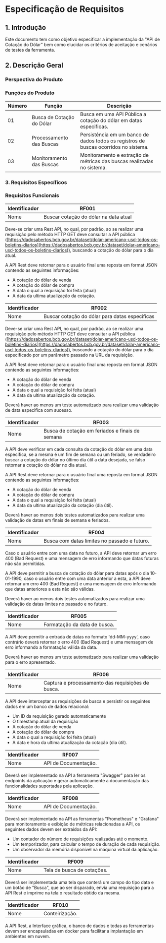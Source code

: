 ﻿# Especificação de Requisitos

## 1. Introdução

Este documento tem como objetivo especificar a implementação da "API de Cotação do Dólar" bem como elucidar os critérios de aceitação e cenários de testes da ferramenta.

## 2. Descrição Geral

### Perspectiva do Produto

### Funções do Produto

Número | Função | Descrição
-------| -------|----------
01| Busca de Cotação do Dólar | Busca em uma API Pública a cotação do dólar em datas especificas.
02| Processamento das Buscas | Persistência em um banco de dados todos os registros de buscas ocorridos no sistema.
03 | Monitoramento das Buscas | Monitoramento e extração de métricas das buscas realizadas no sistema.

### 3.  Requisitos Específicos

### Requisitos Funcionais

Identificador | RF001
--------------|-------
Nome | Buscar cotação do dólar na data atual

Deve-se criar uma Rest API, no qual, por padrão, ao se realizar uma requisição pelo método HTTP GET deve consultar a API pública  ([https://dadosabertos.bcb.gov.br/dataset/dolar-americano-usd-todos-os-boletins-diarios](https://dadosabertos.bcb.gov.br/dataset/dolar-americano-usd-todos-os-boletins-diarios)), buscando a cotação do dólar para o dia atual.

A API Rest deve retornar para o usuário final uma reposta em format JSON contendo as seguintes informações:

- A cotação do dólar de venda
- A cotação do dólar de compra
- A data o qual a requisição foi feita (atual)
- A data da ultima atualização da cotação.

Identificador | RF002
--------------|-------
Nome | Buscar cotação do dólar para datas especificas

Deve-se criar uma Rest API, no qual, por padrão, ao se realizar uma requisição pelo método HTTP GET deve consultar a API pública  ([https://dadosabertos.bcb.gov.br/dataset/dolar-americano-usd-todos-os-boletins-diarios](https://dadosabertos.bcb.gov.br/dataset/dolar-americano-usd-todos-os-boletins-diarios)), buscando a cotação do dólar para o dia especificado por um parâmetro passado na URL da requisição.

A API Rest deve retornar para o usuário final uma reposta em format JSON contendo as seguintes informações:

- A cotação do dólar de venda
- A cotação do dólar de compra
- A data o qual a requisição foi feita (atual)
- A data da ultima atualização da cotação.

Deverá haver ao menos um teste automatizado para realizar uma validação de data especifica com sucesso.

Identificador | RF003
--------------|-------
Nome | Busca de cotação em feriados e finais de semana

A API deve verificar em cada consulta da cotação do dólar em uma data especifica, se a mesma é um fim de semana ou um feriado, se verdadeiro buscar a cotação do dólar no último dia útil a data desejada, se falso retornar a cotação do dólar no dia atual.

 A API Rest deve retornar para o usuário final uma reposta em format JSON contendo as seguintes informações:
 
- A cotação do dólar de venda
- A cotação do dólar de compra
- A data o qual a requisição foi feita (atual)
- A data da ultima atualização da cotação (dia útil).

Deverá haver ao menos dois testes automatizados para realizar uma validação de datas em finais de semana e feriados.

Identificador | RF004
--------------|-------
Nome | Busca com datas limites no passado e futuro.

Caso o usuário entre com uma data no futuro, a API deve retornar um erro 400 (Bad Request) e uma mensagem de erro informando que datas futuras não são permitidas.

A API deve permitir a busca de cotação do dólar para datas após o dia 10-01-1990, caso o usuário entre com uma data anterior a esta, a API deve retornar um erro 400 (Bad Request) e uma mensagem de erro informando que datas anteriores a esta não são válidas.

Deverá haver ao menos dois testes automatizados para realizar uma validação de datas limites no passado e no futuro.

Identificador | RF005
--------------|-------
Nome | Formatação da data de busca.

A API deve permitir a entrada de datas no formato 'dd-MM-yyyy', caso contrário deverá retornar o erro 400 (Bad Request) e uma mensagem de erro informando a formatação válida da data.

Deverá haver ao menos um teste automatizado para realizar uma validação para o erro apresentado.

Identificador | RF006
--------------|-------
Nome | Captura e processamento das requisições de busca.

A API deve interceptar as requisições de busca e persistir os seguintes dados em um banco de dados relacional:

- Um ID da requisição gerado automaticamente 
- O timestamp atual da requisição
- A cotação do dólar de venda
- A cotação do dólar de compra
- A data o qual a requisição foi feita (atual)
- A data e hora da ultima atualização da cotação (dia útil).

Identificador | RF007
--------------|-------
Nome | API de Documentação.

Deverá ser implementado na API a ferramenta "Swagger" para ler os endpoints da aplicação e gerar automaticamente a documentação das funcionalidades suportadas pela aplicação.

Identificador | RF008
--------------|-------
Nome | API de Documentação.

Deverá ser implementado na API as ferramentas "Prometheus" e "Grafana" para monitoramento e exibição de métricas relacionadas a API, os seguintes dados devem ser extraídos da API:

- Um contador do número de requisições realizadas até o momento.
- Um temporizador, para calcular o tempo de duração de cada requisição.
- Um observador da memória disponível na máquina virtual da aplicação.

Identificador | RF009
--------------|-------
Nome | Tela de busca de cotações.

Deverá ser implementada uma tela que conterá um campo do tipo data e um botão de "Busca", que ao ser disparado, envia uma requisição para a API Rest e imprime na tela o resultado obtido da mesma.

Identificador | RF010
--------------|-------
Nome | Conteirização.

A API Rest, a Interface gráfica, o banco de dados e todas as ferramentas devem ser encapsuladas em docker para facilitar a implantação em ambientes em nuvem. 
